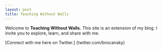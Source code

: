 ```yaml
---
layout: post
title: Teaching Without Walls
---
```


Welcome to **Teaching Without Walls.** This site is an extension of my blog. I invite you to explore, learn, and share with me. 

[Connect with me here on Twitter.] (twitter.com/brocansky)

